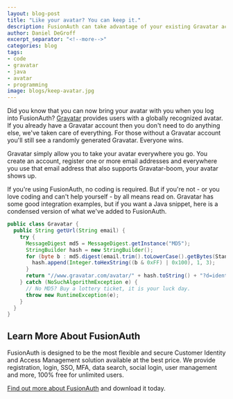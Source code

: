 ```yaml
---
layout: blog-post
title: "Like your avatar? You can keep it."
description: FusionAuth can take advantage of your existing Gravatar account. No problem.
author: Daniel DeGroff
excerpt_separator: "<!--more-->"
categories: blog
tags:
- code
- gravatar
- java
- avatar
- programming
image: blogs/keep-avatar.jpg
---
```

Did you know that you can now bring your avatar with you when you log into FusionAuth?
[Gravatar](https://en.gravatar.com/ "Jump to Gravatar site") provides users with a globally recognized avatar. If you already have a Gravatar account then you don't need to do anything else, we've taken care of everything. For those without a Gravatar account you'll still see a randomly generated Gravatar. Everyone wins.
<!--more-->

Gravatar simply allow you to take your avatar everywhere you go. You create an account, register one or more email addresses and everywhere you use that email address that also supports Gravatar-boom, your avatar shows up.

If you're using FusionAuth, no coding is required. But if you're not - or you love coding and can't help yourself - by all means read on. Gravatar has some good integration examples, but if you want a Java snippet, here is a condensed version of what we've added to FusionAuth.

```java
public class Gravatar {
  public String getUrl(String email) {
    try {
      MessageDigest md5 = MessageDigest.getInstance("MD5");
      StringBuilder hash = new StringBuilder();
      for (byte b : md5.digest(email.trim().toLowerCase().getBytes(StandardCharsets.UTF_8))) {
        hash.append(Integer.toHexString((b & 0xFF) | 0x100), 1, 3);
      }
      return "//www.gravatar.com/avatar/" + hash.toString() + "?d=identicon&amp;s=250";      
    } catch (NoSuchAlgorithmException e) {
      // No MD5? Buy a lottery ticket, it is your luck day. 
      throw new RuntimeException(e);
    }
  }
}
```

## Learn More About FusionAuth

FusionAuth is designed to be the most flexible and secure Customer Identity and Access Management solution available at the best price. We provide registration, login, SSO, MFA, data search, social login, user management and more, 100% free for unlimited users.

[Find out more about FusionAuth](https://fusionauth.io/ "FusionAuth Home") and download it today.

<!--
- Products
- FusionAuth
-->
